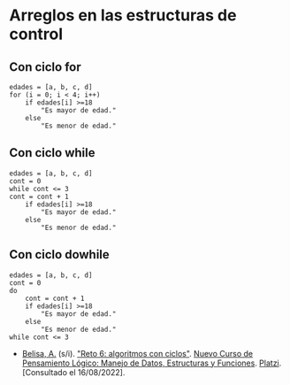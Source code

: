# Arreglos en las estructuras de control

## Con ciclo for

	edades = [a, b, c, d]
	for (i = 0; i < 4; i++)
		if edades[i] >=18
			"Es mayor de edad."
		else
			"Es menor de edad."


## Con ciclo while

	edades = [a, b, c, d]
	cont = 0
	while cont <= 3
	cont = cont + 1
		if edades[i] >=18
			"Es mayor de edad."
		else
			"Es menor de edad."

## Con ciclo dowhile
	edades = [a, b, c, d]
	cont = 0
	do
		cont = cont + 1
		if edades[i] >=18
			"Es mayor de edad."
		else
			"Es menor de edad."
	while cont <= 3

- [Belisa, A.]() (s/i). ["Reto 6: algoritmos con ciclos"](https://platzi.com/clases/3222-pensamiento-logico-estructuras/50896-reto-6-algoritmos-con-ciclos/). [Nuevo Curso de Pensamiento Lógico: Manejo de Datos, Estructuras y Funciones](https://platzi.com/cursos/pensamiento-logico-estructuras/). [Platzi](https://platzi.com/home). [Consultado el 16/08/2022].